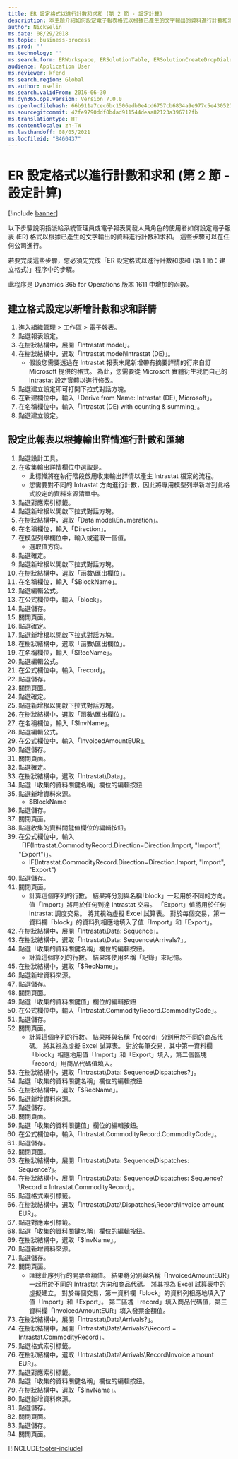 ```yaml
---
title: ER 設定格式以進行計數和求和 (第 2 節 - 設定計算)
description: 本主題介紹如何設定電子報表格式以根據已產生的文字輸出的資料進行計數和求和。 (第 2 節)
author: NickSelin
ms.date: 08/29/2018
ms.topic: business-process
ms.prod: ''
ms.technology: ''
ms.search.form: ERWorkspace, ERSolutionTable, ERSolutionCreateDropDialog, EROperationDesigner, ERDataSourceAddDropDialog, ERExpressionDesignerFormula
audience: Application User
ms.reviewer: kfend
ms.search.region: Global
ms.author: nselin
ms.search.validFrom: 2016-06-30
ms.dyn365.ops.version: Version 7.0.0
ms.openlocfilehash: 66b911a7cec6bc1506edb0e4cd6757cb6834a9e977c5e43052725cfa58c1342e
ms.sourcegitcommit: 42fe9790ddf0bdad911544deaa82123a396712fb
ms.translationtype: HT
ms.contentlocale: zh-TW
ms.lasthandoff: 08/05/2021
ms.locfileid: "8460437"
---
```

# <a name="er-configure-format-to-do-counting-and-summing-part-2---configure-computations"></a>ER 設定格式以進行計數和求和 (第 2 節 - 設定計算)

[!include [banner](../../includes/banner.md)]

以下步驟說明指派給系統管理員或電子報表開發人員角色的使用者如何設定電子報表 (ER) 格式以根據已產生的文字輸出的資料進行計數和求和。 這些步驟可以在任何公司進行。

若要完成這些步驟，您必須先完成「ER 設定格式以進行計數和求和 (第 1 節：建立格式)」程序中的步驟。

此程序是 Dynamics 365 for Operations 版本 1611 中增加的函數。


## <a name="create-a-format-configuration-to-add-counting-and-summing-details"></a>建立格式設定以新增計數和求和詳情
1. 進入組織管理 > 工作區 > 電子報表。
2. 點選報表設定。
3. 在樹狀結構中，展開「Intrastat model」。
4. 在樹狀結構中，選取「Intrastat model\Intrastat (DE)」。
    * 假設您需要透過在 Intrastat 報表末尾新增帶有摘要詳情的行來自訂 Microsoft 提供的格式。 為此，您需要從 Microsoft 實體衍生我們自己的 Intrastat 設定實體以進行修改。  
5. 點選建立設定即可打開下拉式對話方塊。
6. 在新建欄位中，輸入「Derive from Name: Intrastat (DE), Microsoft」。
7. 在名稱欄位中，輸入「Intrastat (DE) with counting & summing」。
8. 點選建立設定。

## <a name="configure-this-report-to-do-counting-and-summation-based-on-output-details"></a>設定此報表以根據輸出詳情進行計數和匯總
1. 點選設計工具。
2. 在收集輸出詳情欄位中選取是。
    * 此標幟將在執行階段啟用收集輸出詳情以產生 Intrastat 檔案的流程。  
    * 您需要對不同的 Intrastat 方向進行計數，因此將專用模型列舉新增到此格式設定的資料來源清單中。  
3. 點選對應索引標籤。
4. 點選新增根以開啟下拉式對話方塊。
5. 在樹狀結構中，選取「Data model\Enumeration」。
6. 在名稱欄位，輸入「Direction」。
7. 在模型列舉欄位中，輸入或選取一個值。
    * 選取值方向。  
8. 點選確定。
9. 點選新增根以開啟下拉式對話方塊。
10. 在樹狀結構中，選取「函數\匯出欄位」。
11. 在名稱欄位，輸入「$BlockName」。
12. 點選編輯公式。
13. 在公式欄位中，輸入「block」。
14. 點選儲存。
15. 關閉頁面。
16. 點選確定。
17. 點選新增根以開啟下拉式對話方塊。
18. 在樹狀結構中，選取「函數\匯出欄位」。
19. 在名稱欄位，輸入「$RecName」。
20. 點選編輯公式。
21. 在公式欄位中，輸入「record」。
22. 點選儲存。
23. 關閉頁面。
24. 點選確定。
25. 點選新增根以開啟下拉式對話方塊。
26. 在樹狀結構中，選取「函數\匯出欄位」。
27. 在名稱欄位，輸入「$InvName」。
28. 點選編輯公式。
29. 在公式欄位中，輸入「InvoicedAmountEUR」。
30. 點選儲存。
31. 關閉頁面。
32. 點選確定。
33. 在樹狀結構中，選取「Intrastat\Data」。
34. 點選「收集的資料關鍵名稱」欄位的編輯按鈕
35. 點選新增資料來源。
    * $BlockName  
36. 點選儲存。
37. 關閉頁面。
38. 點選收集的資料關鍵值欄位的編輯按鈕。
39. 在公式欄位中，輸入「IF(Intrastat.CommodityRecord.Direction=Direction.Import, "Import", "Export")」。
    * IF(Intrastat.CommodityRecord.Direction=Direction.Import, "Import", "Export")  
40. 點選儲存。
41. 關閉頁面。
    * 計算這個序列的行數。 結果將分別與名稱｢block」一起用於不同的方向。 值「Import」將用於任何到達 Intrastat 交易。 「Export」值將用於任何 Intrastat 調度交易。 將其視為虛擬 Excel 試算表。 對於每個交易，第一資料欄「block」的資料列相應地填入了值「Import」和「Export」。  
42. 在樹狀結構中，展開「Intrastat\Data: Sequence」。
43. 在樹狀結構中，選取「Intrastat\Data: Sequence\Arrivals?」。
44. 點選「收集的資料關鍵名稱」欄位的編輯按鈕。
    * 計算這個序列的行數。 結果將使用名稱「記錄」來記憶。  
45. 在樹狀結構中，選取「$RecName」。
46. 點選新增資料來源。
47. 點選儲存。
48. 關閉頁面。
49. 點選「收集的資料關鍵值」欄位的編輯按鈕
50. 在公式欄位中，輸入「Intrastat.CommodityRecord.CommodityCode」。
51. 點選儲存。
52. 關閉頁面。
    * 計算這個序列的行數。 結果將與名稱「record」分別用於不同的商品代碼。 將其視為虛擬 Excel 試算表。 對於每筆交易，其中第一資料欄「block」相應地用值「Import」和「Export」填入，第二個區塊「record」用商品代碼值填入。  
53. 在樹狀結構中，選取「Intrastat\Data: Sequence\Dispatches?」。
54. 點選「收集的資料關鍵名稱」欄位的編輯按鈕
55. 在樹狀結構中，選取「$RecName」。
56. 點選新增資料來源。
57. 點選儲存。
58. 關閉頁面。
59. 點選「收集的資料關鍵值」欄位的編輯按鈕。
60. 在公式欄位中，輸入「Intrastat.CommodityRecord.CommodityCode」。
61. 點選儲存。
62. 關閉頁面。
63. 在樹狀結構中，展開「Intrastat\Data: Sequence\Dispatches: Sequence?」。
64. 在樹狀結構中，展開「Intrastat\Data: Sequence\Dispatches: Sequence?\Record = Intrastat.CommodityRecord」。
65. 點選格式索引標籤。
66. 在樹狀結構中，選取「Intrastat\Data\Dispatches\Record\Invoice amount EUR」。
67. 點選對應索引標籤。
68. 點選「收集的資料關鍵名稱」欄位的編輯按鈕。
69. 在樹狀結構中，選取「$InvName」。
70. 點選新增資料來源。
71. 點選儲存。
72. 關閉頁面。
    * 匯總此序列行的開票金額值。 結果將分別與名稱「InvoicedAmountEUR」一起用於不同的 Intrastat 方向和商品代碼。 將其視為 Excel 試算表中的虛擬建立。 對於每個交易，第一資料欄「block」的資料列相應地填入了值「Import」和「Export」。 第二區塊「record」填入商品代碼值，第三資料欄「InvoicedAmountEUR」填入發票金額值。  
73. 在樹狀結構中，展開「Intrastat\Data\Arrivals?」。
74. 在樹狀結構中，展開「Intrastat\Data\Arrivals?\Record = Intrastat.CommodityRecord」。
75. 點選格式索引標籤。
76. 在樹狀結構中，選取「Intrastat\Data\Arrivals\Record\Invoice amount EUR」。
77. 點選對應索引標籤。
78. 點選「收集的資料關鍵名稱」欄位的編輯按鈕。
79. 在樹狀結構中，選取「$InvName」。
80. 點選新增資料來源。
81. 點選儲存。
82. 關閉頁面。
83. 點選儲存。
84. 關閉頁面。



[!INCLUDE[footer-include](../../../../includes/footer-banner.md)]